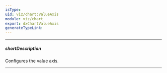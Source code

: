 ```yaml
---
isType: 
uid: viz/chart:ValueAxis
module: viz/chart
export: dxChartValueAxis
generateTypeLink: 
---
```

---
##### shortDescription
Configures the value axis.

---
